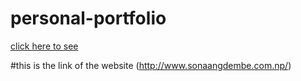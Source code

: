 # personal-portfolio

[click here to see](https://s1o2n3a4.github.io/personal-portfolio/)


#this is the link of the website
(http://www.sonaangdembe.com.np/)

